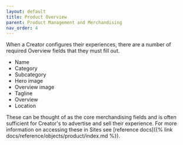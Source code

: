 ```yaml
---
layout: default
title: Product Overview
parent: Product Management and Merchandising
nav_order: 4
---
```


When a Creator configures their experiences, there are a number of required Overview fields that they must fill out.

- Name
- Category
- Subcategory
- Hero image
- Overview image
- Tagline
- Overview 
- Location

These can be thought of as the core merchandising fields and is often sufficient for Creator's to advertise and sell their experience. For more information on accessing these in Sites see [reference docs]({% link docs/reference/objects/product/index.md %}).
